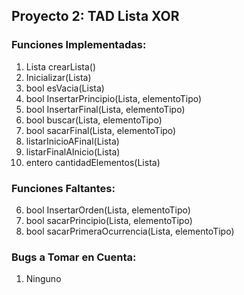 ## Proyecto 2: TAD Lista XOR

### Funciones Implementadas:

1. Lista crearLista()
2. Inicializar(Lista)
3. bool esVacia(Lista)
4. bool InsertarPrincipio(Lista, elementoTipo)
5. bool InsertarFinal(Lista, elementoTipo)
7. bool buscar(Lista, elementoTipo)
9. bool sacarFinal(Lista, elementoTipo)
11. listarInicioAFinal(Lista)
12. listarFinalAInicio(Lista)
13. entero cantidadElementos(Lista)

### Funciones Faltantes:

6. bool InsertarOrden(Lista, elementoTipo)
8. bool sacarPrincipio(Lista, elementoTipo)
10. bool sacarPrimeraOcurrencia(Lista, elementoTipo)

### Bugs a Tomar en Cuenta:

1. Ninguno
